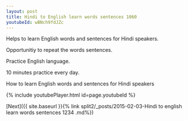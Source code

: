 ```yaml
---
layout: post
title: Hindi to English learn words sentences 1060 
youtubeId: wBNch9fdJZc
---
```

 
 
Helps to learn English words and sentences for Hindi speakers.

Opportunitiy to repeat the words sentences. 

Practice English language. 
 
10 minutes practice every day. 
 
How to learn English words and sentences for Hindi speakers 
 
{% include youtubePlayer.html id=page.youtubeId %}
 
 
[Next]({{ site.baseurl }}{% link  split2/_posts/2015-02-03-Hindi to english learn words sentences 1234 .md%})
 
